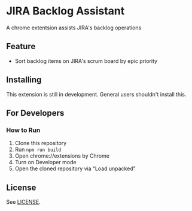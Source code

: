 # JIRA Backlog Assistant

A chrome extentsion assists JIRA's backlog operations

## Feature

* Sort backlog items on JIRA's scrum board by epic priority

## Installing

This extension is still in development. General users shouldn't install this.

## For Developers

### How to Run

1. Clone this repository
2. Run `npm run build`
3. Open chrome://extensions by Chrome
4. Turn on Developer mode
5. Open the cloned repository via “Load unpacked”

## License

See [LICENSE](./LICENSE).
